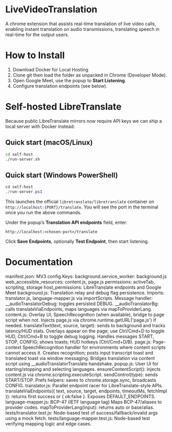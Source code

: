 # LiveVideoTranslation
A chrome extension that assists real-time translation of live video calls, enabling instant translation on audio transmissions, translating speech in real-time for the output users.


# How to Install
1. Download Docker for Local Hosting
2. Clone git then load the folder as unpacked in Chrome (Developer Mode).
2. Open Google Meet, use the popup to **Start Listening**.
3. Configure translation endpoints (see below).

# Self-hosted LibreTranslate
Because public LibreTranslate mirrors now require API keys we can ship a local server with Docker instead:

## Quick start (macOS/Linux)
```bash
cd self-host
./run-server.sh
```

## Quick start (Windows PowerShell)
```powershell
cd self-host
./run-server.ps1
```

This launches the official `libretranslate/libretranslate` container on `http://localhost:{PORT}/translate`. You will see the port in the terminal once you run the above commands.

Under the popup’s **Translation API endpoints** field, enter:
```
http://localhost:<chosen-port>/translate
```
Click **Save Endpoints**, optionally **Test Endpoint**, then start listening.

# Documentation 
manifest.json: 
    MV3 config.Keys:
    background.service_worker: background.js
    web_accessible_resources: content.js, page.js
    permissions: activeTab, scripting, storage
    host_permissions: LibreTranslate endpoints and Google Meet
background.js: 
    Translation relay and debug flag persistence.
    Imports: translator.js, language-mapper.js via importScripts.
    Message handler:
    __audioTranslatorDebug: toggles persisted DEBUG.
    __audioTranslatorBg: calls translateViaEndpoints, maps languages via mapToProviderLang.
content.js: 
    Overlay UI, SpeechRecognition (when available), bridge to page script when not.
    Injects page.js via chrome.runtime.getURL('page.js') if needed.
    translateText(text, source, target): sends to background and tracks latency/HUD stats.
    Overlays appear on the page; use Ctrl/Cmd+D to toggle HUD, Ctrl/Cmd+B to toggle debug logging.
    Handles messages START, STOP, CONFIG; shows toasts; HUD hotkeys (Ctrl/Cmd+D/B).
page.js: 
    Page-context SpeechRecognition handler for environments where content scripts cannot access it.
    Creates recognition; posts input transcript toast and translated toast via window messaging.
    Bridges translation via content script using __audioTranslatorTranslate handshake.
popup.js: 
    User UI for starting/stopping and selecting languages.
    ensureContentScript(): injects content.js via chrome.scripting.executeScript.
    sendControl(type): sends START/STOP.
    Prefs helpers: saves to chrome.storage.sync, broadcasts CONFIG.
translator.js: 
    Parallel endpoint racer for LibreTranslate-style APIs.
    translateViaEndpoints({ text, source, target, endpoints, timeoutMs, fetchImpl }): returns first success or { ok:false }.
    Exposes DEFAULT_ENDPOINTS.
language-mapper.js: BCP-47 (IETF language tag)
    Maps BCP-47/aliases to provider codes.
    mapToProviderLang(input): returns auto or base/alias.
tests/translator.test.js: 
    Node-based test of success/fallback/invalid args using a mock fetch.
tests/language-mapper.test.js: 
    Node-based test verifying mapping logic and edge cases.
